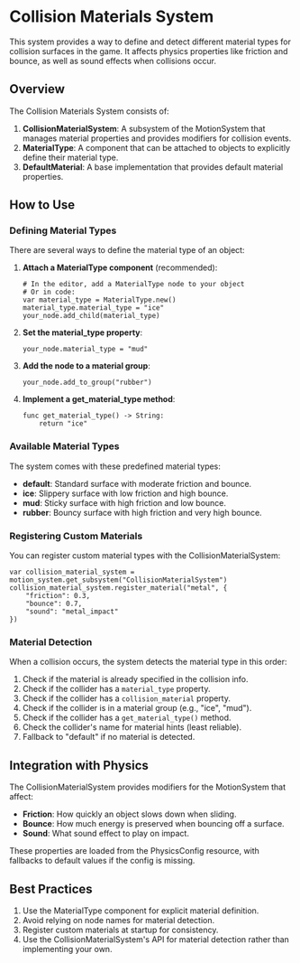 # Collision Materials System

This system provides a way to define and detect different material types for collision surfaces in the game. It affects physics properties like friction and bounce, as well as sound effects when collisions occur.

## Overview

The Collision Materials System consists of:

1. **CollisionMaterialSystem**: A subsystem of the MotionSystem that manages material properties and provides modifiers for collision events.
2. **MaterialType**: A component that can be attached to objects to explicitly define their material type.
3. **DefaultMaterial**: A base implementation that provides default material properties.

## How to Use

### Defining Material Types

There are several ways to define the material type of an object:

1. **Attach a MaterialType component** (recommended):
   ```gdscript
   # In the editor, add a MaterialType node to your object
   # Or in code:
   var material_type = MaterialType.new()
   material_type.material_type = "ice"
   your_node.add_child(material_type)
   ```

2. **Set the material_type property**:
   ```gdscript
   your_node.material_type = "mud"
   ```

3. **Add the node to a material group**:
   ```gdscript
   your_node.add_to_group("rubber")
   ```

4. **Implement a get_material_type method**:
   ```gdscript
   func get_material_type() -> String:
       return "ice"
   ```

### Available Material Types

The system comes with these predefined material types:

- **default**: Standard surface with moderate friction and bounce.
- **ice**: Slippery surface with low friction and high bounce.
- **mud**: Sticky surface with high friction and low bounce.
- **rubber**: Bouncy surface with high friction and very high bounce.

### Registering Custom Materials

You can register custom material types with the CollisionMaterialSystem:

```gdscript
var collision_material_system = motion_system.get_subsystem("CollisionMaterialSystem")
collision_material_system.register_material("metal", {
    "friction": 0.3,
    "bounce": 0.7,
    "sound": "metal_impact"
})
```

### Material Detection

When a collision occurs, the system detects the material type in this order:

1. Check if the material is already specified in the collision info.
2. Check if the collider has a `material_type` property.
3. Check if the collider has a `collision_material` property.
4. Check if the collider is in a material group (e.g., "ice", "mud").
5. Check if the collider has a `get_material_type()` method.
6. Check the collider's name for material hints (least reliable).
7. Fallback to "default" if no material is detected.

## Integration with Physics

The CollisionMaterialSystem provides modifiers for the MotionSystem that affect:

- **Friction**: How quickly an object slows down when sliding.
- **Bounce**: How much energy is preserved when bouncing off a surface.
- **Sound**: What sound effect to play on impact.

These properties are loaded from the PhysicsConfig resource, with fallbacks to default values if the config is missing.

## Best Practices

1. Use the MaterialType component for explicit material definition.
2. Avoid relying on node names for material detection.
3. Register custom materials at startup for consistency.
4. Use the CollisionMaterialSystem's API for material detection rather than implementing your own.
